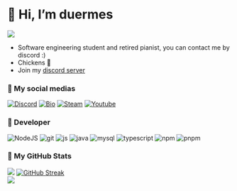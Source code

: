 # 👋 Hi, I’m duermes
[![](https://visitcount.itsvg.in/api?id=duermes&label=Profile%20Views&color=2&icon=5&pretty=true)](https://visitcount.itsvg.in)
- Software engineering student and retired pianist, you can contact me by discord :)
- Chickens :hatching_chick:
- Join my [discord server](https://discord.gg/poshitos)

### :hatched_chick: My social medias
[![Discord](https://img.shields.io/badge/Discord-%237289DA.svg?logo=discord&logoColor=white)](https://discord.gg/poshitos)
[![Bio](https://img.shields.io/badge/ez-bio-130aff.svg?logo=ezd&logoColor=white)](https://e-z.bio/duermes)
[![Steam](https://img.shields.io/badge/Steam-04006e.svg?logo=steam&logoColor=white)](https://steamcommunity.com/id/duermes/)
[![Youtube](https://img.shields.io/badge/Youtube-ff0a0a.svg?logo=youtube&logoColor=white)](https://www.youtube.com/channel/UCtacKpBP93_qeiI_FwG44hQ)



### :ear_of_rice: Developer
<p>
  <img alt="NodeJS" src="https://img.shields.io/badge/-NodeJS-43853d?style=flat-square&logo=Node.js&logoColor=white" />
 <img alt="git" src="https://img.shields.io/badge/-Git-F05032?style=flat-square&logo=git&logoColor=white" />
<img alt="js" src="https://img.shields.io/badge/Javascript-%23323330.svg?style=flat-square&logo=javascript&logoColor=white" />
  <img alt="java" src="https://img.shields.io/badge/Java-%23ED8B00.svg?style=flat-square&logo=java&logoColor=white" />
  <img alt="mysql" src="https://img.shields.io/badge/Mysql-%2300f.svg?style=flat-square&logo=mysql&logoColor=white" />
  <img alt="typescript" src="https://img.shields.io/badge/Typescript-%23007ACC.svg?style=flat-square&logo=typescript&logoColor=white" />
   <img alt="npm" src="https://img.shields.io/badge/Npm-f71c0c.svg?style=flat-square&logo=npm&logoColor=white" />
     <img alt="pnpm" src="https://img.shields.io/badge/Pnpm-d4b104.svg?style=flat-square&logo=pnpm&logoColor=white" />


</p>


### :baby_chick:  My GitHub Stats

[![](https://github-readme-stats.vercel.app/api?username=duermes&show_icons=true&theme=gruvbox&hide_border=false&border_color=ebd834&text_color=fcfbe8&bg_color=90,262523,c98908)](https://github.com/anuraghazra/github-readme-stats)
[![GitHub Streak](https://github-readme-streak-stats.herokuapp.com?user=duermes&theme=gruvbox&border_radius=0&background=90%2C262523%2CC98908&border=EBD834)](https://git.io/streak-stats) <br>
![](https://github-readme-stats.vercel.app/api/top-langs/?username=duermes&theme=gruvbox&hide_border=false&border_color=ebd834&layout=compact)


